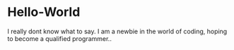 # Hello-World
I really dont know what to say.
I am a newbie in the world of coding, hoping to become a qualified programmer..
